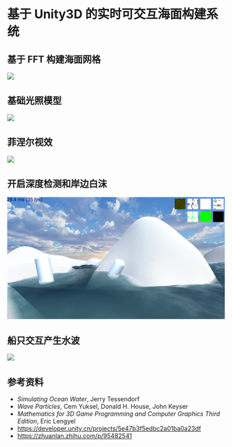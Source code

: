 # 基于 Unity3D 的实时可交互海面构建系统

## 基于 FFT 构建海面网格

![](./results/1.gif)

## 基础光照模型

![](./results/2.gif)

## 菲涅尔视效

![](./results/3.gif)

## 开启深度检测和岸边白沫

![](./results/4.png)

## 船只交互产生水波

![](./results/5.gif)

## 参考资料

- *Simulating Ocean Water*, Jerry Tessendorf 
- *Wave Particles*, Cem Yuksel, Donald H. House, John Keyser
- *Mathematics for 3D Game Programming and Computer Graphics Third Edition*, Eric Lengyel
- https://developer.unity.cn/projects/5e47b3f5edbc2a01ba0a23df
- https://zhuanlan.zhihu.com/p/95482541


